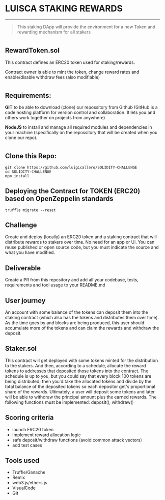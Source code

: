 #
# LUISCA STAKING REWARDS 
-----------------------------------------
> This staking DApp will provide the environment for a new Token and rewarding mechanism for all stakers


#
## RewardToken.sol
This contract defines an ERC20 token used for staking/rewards. 

Contract owner is able to mint the token, change reward rates and enable/disable withdraw fees (also modifiable)
#
## Requirements:

  **GIT** to be able to download (clone) our repossitory from Github (GitHub is a code hosting platform for version control and collaboration. It lets you and others work together on projects from anywhere)
  
  **NodeJS** to install and manage all required modules and dependencies in your machine (specifically on the repossitory that will be created when you clone our repo).
#
## Clone this Repo:
```
git clone https://github.com/luigicallero/SOLIDITY-CHALLENGE
cd SOLIDITY-CHALLENGE
npm install
```

## Deploying the Contract for TOKEN (ERC20) based on OpenZeppelin standards
```
truffle migrate --reset
```



## Challenge
Create and deploy (locally) an ERC20 token and a staking contract that will distribute rewards to stakers over time. No need for an app or UI. You can reuse published or open source code, but you must indicate the source and what you have modified.

## Deliverable
Create a PR from this repository and add all your codebase, tests, requirements and tool usage to your README.md

## User journey
An account with some balance of the tokens can deposit them into the staking contract (which also has the tokens and distributes them over time). As the time goes by and blocks are being produced, this user should accumulate more of the tokens and can claim the rewards and withdraw the deposit.



## Staker.sol
This contract will get deployed with some tokens minted for the distribution to the stakers. And then, according to a schedule, allocate the reward tokens to addresses that deposited those tokens into the contract. The schedule is up to you, but you could say that every block 100 tokens are being distributed; then you'd take the allocated tokens and divide by the total balance of the deposited tokens so each depositor get's proportional share of the rewards. Ultimately, a user will deposit some tokens and later will be able to withdraw the principal amount plus the earned rewards. The following functions must be implemented: deposit(), withdraw()

## Scoring criteria
- launch ERC20 token
- implement reward allocation logic
- safe deposit/withdraw functions (avoid common attack vectors)
- add test cases

## Tools used
- Truffle/Ganache
- Remix
- web3.js/ethers.js
- VisualCode
- Git
